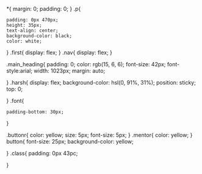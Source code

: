 *{
    margin: 0;
    padding: 0;
}
.p{
    
    padding: 0px 470px;
    height: 35px;
    text-align: center;
    background-color: black;
    color: white;

}
.first{
    display: flex;
}
.nav{
    display: flex;
}

  .main_heading{
      padding: 0;
      color: rgb(15, 6, 6);
      font-size: 42px;
      font-style:arial;
      width: 1023px;
      margin: auto;
     
  
  }
  .harsh{
    display: flex;
    background-color: hsl(0, 91%, 31%);
    position: sticky;
    top: 0;
   
  }
  .font{
    
    padding-bottom: 30px;
  }
  
  
  
  .buttonr{
    color: yellow;
    size: 5px;
    font-size: 5px;
  }
  .mentor{
    color: yellow;
  }
  button{
    font-size: 25px;
    background-color: yellow;
    
  }
  .class{
    padding: 0px 43pc;

  }
